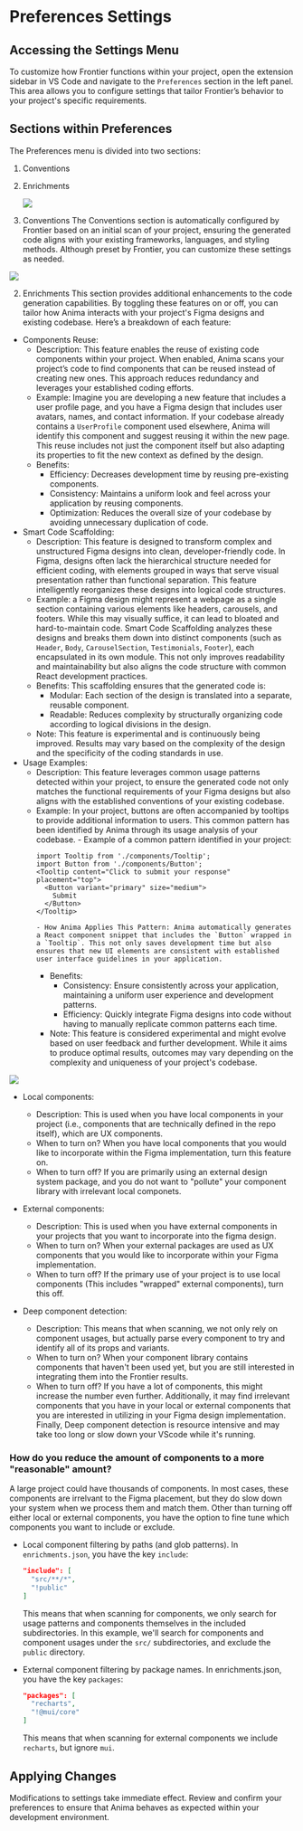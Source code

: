 # Preferences Settings

## Accessing the Settings Menu

To customize how Frontier functions within your project, open the extension sidebar in VS Code and navigate to the `Preferences` section in the left panel. This area allows you to configure settings that tailor Frontier’s behavior to your project's specific requirements.

## Sections within Preferences

The Preferences menu is divided into two sections:

1. Conventions
2. Enrichments

   ![](https://paper-attachments.dropboxusercontent.com/s_148F35C30B5AA5DBD3CF7F0BE129E64A727EF2862A4331D40B1BE7C9175F6C16_1714664531765_Screen+Shot+2024-05-02+at+18.42.09.png)

3. Conventions
   The Conventions section is automatically configured by Frontier based on an initial scan of your project, ensuring the generated code aligns with your existing frameworks, languages, and styling methods. Although preset by Frontier, you can customize these settings as needed.

![](https://paper-attachments.dropboxusercontent.com/s_148F35C30B5AA5DBD3CF7F0BE129E64A727EF2862A4331D40B1BE7C9175F6C16_1714664541842_Screen+Shot+2024-05-02+at+18.42.17.png)

2. Enrichments
   This section provides additional enhancements to the code generation capabilities. By toggling these features on or off, you can tailor how Anima interacts with your project's Figma designs and existing codebase. Here’s a breakdown of each feature:

- Components Reuse:
  - Description: This feature enables the reuse of existing code components within your project. When enabled, Anima scans your project’s code to find components that can be reused instead of creating new ones. This approach reduces redundancy and leverages your established coding efforts.
  - Example: Imagine you are developing a new feature that includes a user profile page, and you have a Figma design that includes user avatars, names, and contact information. If your codebase already contains a `UserProfile` component used elsewhere, Anima will identify this component and suggest reusing it within the new page. This reuse includes not just the component itself but also adapting its properties to fit the new context as defined by the design.
  - Benefits:
    - Efficiency: Decreases development time by reusing pre-existing components.
    - Consistency: Maintains a uniform look and feel across your application by reusing components.
    - Optimization: Reduces the overall size of your codebase by avoiding unnecessary duplication of code.
- Smart Code Scaffolding:
  - Description: This feature is designed to transform complex and unstructured Figma designs into clean, developer-friendly code. In Figma, designs often lack the hierarchical structure needed for efficient coding, with elements grouped in ways that serve visual presentation rather than functional separation. This feature intelligently reorganizes these designs into logical code structures.
  - Example: a Figma design might represent a webpage as a single section containing various elements like headers, carousels, and footers. While this may visually suffice, it can lead to bloated and hard-to-maintain code. Smart Code Scaffolding analyzes these designs and breaks them down into distinct components (such as `Header`, `Body`, `CarouselSection`, `Testimonials`, `Footer`), each encapsulated in its own module. This not only improves readability and maintainability but also aligns the code structure with common React development practices.
  - Benefits: This scaffolding ensures that the generated code is:
    - Modular: Each section of the design is translated into a separate, reusable component.
    - Readable: Reduces complexity by structurally organizing code according to logical divisions in the design.
  - Note: This feature is experimental and is continuously being improved. Results may vary based on the complexity of the design and the specificity of the coding standards in use.
- Usage Examples:
  - Description: This feature leverages common usage patterns detected within your project, to ensure the generated code not only matches the functional requirements of your Figma designs but also aligns with the established conventions of your existing codebase.
  - Example: In your project, buttons are often accompanied by tooltips to provide additional information to users. This common pattern has been identified by Anima through its usage analysis of your codebase. - Example of a common pattern identified in your project:
    ```
    import Tooltip from './components/Tooltip';
    import Button from './components/Button';
    <Tooltip content="Click to submit your response" placement="top">
      <Button variant="primary" size="medium">
        Submit
      </Button>
    </Tooltip>
    ```
        - How Anima Applies This Pattern: Anima automatically generates a React component snippet that includes the `Button` wrapped in a `Tooltip`. This not only saves development time but also ensures that new UI elements are consistent with established user interface guidelines in your application.
    - Benefits:
      - Consistency: Ensure consistently across your application, maintaining a uniform user experience and development patterns.
      - Efficiency: Quickly integrate Figma designs into code without having to manually replicate common patterns each time.
    - Note: This feature is considered experimental and might evolve based on user feedback and further development. While it aims to produce optimal results, outcomes may vary depending on the complexity and uniqueness of your project's codebase.

![](https://paper-attachments.dropboxusercontent.com/s_148F35C30B5AA5DBD3CF7F0BE129E64A727EF2862A4331D40B1BE7C9175F6C16_1714664571567_Screen+Shot+2024-05-02+at+18.42.47.png)

- Local components:
  - Description: This is used when you have local components in your project (i.e., components that are technically defined in the repo itself), which are UX components.
  - When to turn on? When you have local components that you would like to incorporate within the Figma implementation, turn this feature on.
  - When to turn off? If you are primarily using an external design system package, and you do not want to "pollute" your component library with irrelevant local componets.
- External components:

  - Description: This is used when you have external components in your projects that you want to incorporate into the figma design.
  - When to turn on? When your external packages are used as UX components that you would like to incorporate within your Figma implementation.
  - When to turn off? If the primary use of your project is to use local components (This includes "wrapped" external components), turn this off.

- Deep component detection:
  - Description: This means that when scanning, we not only rely on component usages, but actually parse every component to try and identify all of its props and variants.
  - When to turn on? When your component library contains components that haven't been used yet, but you are still interested in integrating them into the Frontier results.
  - When to turn off? If you have a lot of components, this might increase the number even further. Additionally, it may find irrelevant components that you have in your local or external components that you are interested in utilizing in your Figma design implementation. Finally, Deep component detection is resource intensive and may take too long or slow down your VScode while it's running.

### How do you reduce the amount of components to a more "reasonable" amount?

A large project could have thousands of components. In most cases, these components are irrelvant to the Figma placement, but they do slow down your system when we process them and match them. Other than turning off either local or external components, you have the option to fine tune which components you want to include or exclude.

- Local component filtering by paths (and glob patterns). In `enrichments.json`, you have the key `include`:

  ```json
  "include": [
    "src/**/*",
    "!public"
  ]
  ```

  This means that when scanning for components, we only search for usage patterns and components themselves in the included subdirectories. In this example, we'll search for components and component usages under the `src/` subdirectories, and exclude the `public` directory.

- External component filtering by package names. In enrichments.json, you have the key `packages`:
  ```json
  "packages": [
    "recharts",
    "!@mui/core"
  ]
  ```
  This means that when scanning for external components we include `recharts`, but ignore `mui`.

## Applying Changes

Modifications to settings take immediate effect. Review and confirm your preferences to ensure that Anima behaves as expected within your development environment.
